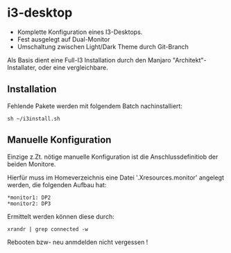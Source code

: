 # i3-desktop

- Komplette Konfiguration eines I3-Desktops.
- Fest ausgelegt auf Dual-Monitor
- Umschaltung zwischen Light/Dark Theme durch Git-Branch

Als Basis dient eine Full-I3 Installation durch den Manjaro "Architekt"-Installater, oder eine vergleichbare.

## Installation

Fehlende Pakete werden mit folgendem Batch nachinstalliert:

```
sh ~/i3install.sh
```

## Manuelle Konfiguration

Einzige z.Zt. nötige manuelle Konfiguration ist die Anschlussdefinitiob der beiden Monitore.

Hierfür muss im Homeverzeichnis eine Datei '.Xresources.monitor' angelegt werden, die folgenden Aufbau hat:

```
*monitor1: DP2
*monitor2: DP3
```

Ermittelt werden können diese durch:

```
xrandr | grep connected -w 
```

Rebooten bzw- neu anmdelden nicht vergessen !
